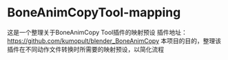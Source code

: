 # BoneAnimCopyTool-mapping
这是一个整理关于BoneAnimCopy Tool插件的映射预设
插件地址：https://github.com/kumopult/blender_BoneAnimCopy
本项目的目的，整理该插件在不同动作文件转换时所需要的映射预设，以简化流程
